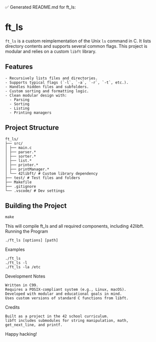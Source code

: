 ✅ Generated README.md for ft_ls:

# ft_ls

`ft_ls` is a custom reimplementation of the Unix `ls` command in C. It lists directory contents and supports several common flags. This project is modular and relies on a custom `libft` library.

## Features

    - Recursively lists files and directories.
    - Supports typical flags (`-l`, `-a`, `-r`, `-t`, etc.).
    - Handles hidden files and subfolders.
    - Custom sorting and formatting logic.
    - Clean modular design with:
      - Parsing
      - Sorting
      - Listing
      - Printing managers

## Project Structure

    ft_ls/
    ├── src/
    │ ├── main.c
    │ ├── parser.*
    │ ├── sorter.*
    │ ├── list.*
    │ ├── printer.*
    │ ├── printManager.*
    │ └── 42libft/ # Custom library dependency
    ├── test/ # Test files and folders
    ├── Makefile
    ├── .gitignore
    └── .vscode/ # Dev settings


## Building the Project

    make

This will compile ft_ls and all required components, including 42libft.
Running the Program

    ./ft_ls [options] [path]

Examples

    ./ft_ls
    ./ft_ls -l
    ./ft_ls -la /etc

Development Notes

    Written in C99.
    Requires a POSIX-compliant system (e.g., Linux, macOS).
    Developed with modular and educational goals in mind.
    Uses custom versions of standard C functions from libft.

Credits

    Built as a project in the 42 school curriculum.
    libft includes submodules for string manipulation, math, get_next_line, and printf.

Happy hacking!
